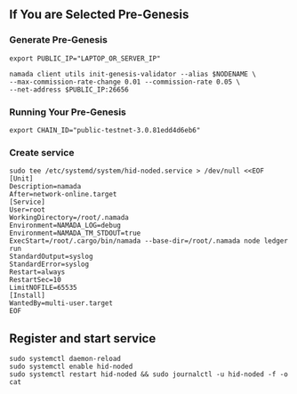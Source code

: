 ## If You are Selected Pre-Genesis
### Generate Pre-Genesis
```
export PUBLIC_IP="LAPTOP_OR_SERVER_IP"

namada client utils init-genesis-validator --alias $NODENAME \
--max-commission-rate-change 0.01 --commission-rate 0.05 \
--net-address $PUBLIC_IP:26656
```

### Running Your Pre-Genesis
```
export CHAIN_ID="public-testnet-3.0.81edd4d6eb6"
```

### Create service
```
sudo tee /etc/systemd/system/hid-noded.service > /dev/null <<EOF
[Unit]
Description=namada
After=network-online.target
[Service]
User=root
WorkingDirectory=/root/.namada
Environment=NAMADA_LOG=debug
Environment=NAMADA_TM_STDOUT=true
ExecStart=/root/.cargo/bin/namada --base-dir=/root/.namada node ledger run
StandardOutput=syslog
StandardError=syslog
Restart=always
RestartSec=10
LimitNOFILE=65535
[Install]
WantedBy=multi-user.target
EOF
```
## Register and start service
```
sudo systemctl daemon-reload
sudo systemctl enable hid-noded
sudo systemctl restart hid-noded && sudo journalctl -u hid-noded -f -o cat
```
